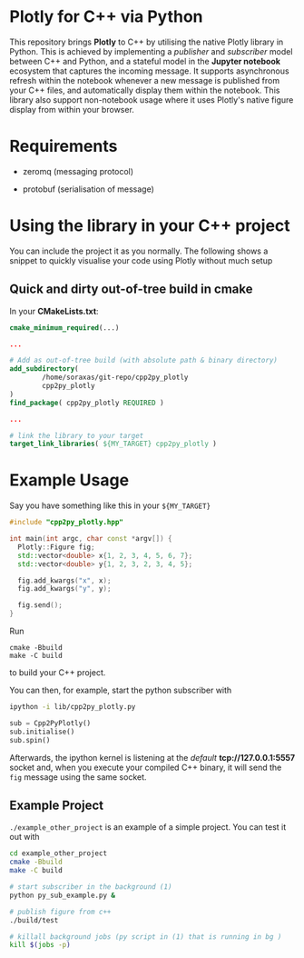 # Plotly for C++ via Python

This repository brings **Plotly** to C++ by utilising the native Plotly library in Python. This is achieved by implementing a *publisher* and *subscriber* model between C++ and Python, and a stateful model in the **Jupyter notebook** ecosystem that captures the incoming message. It supports asynchronous refresh within the notebook whenever a new message is published from your C++ files, and automatically display them within the notebook. This library also support non-notebook usage where it uses Plotly's native figure display from within your browser.

# Requirements

- zeromq (messaging protocol)

- protobuf (serialisation of message)

# Using the library in your C++ project

You can include the project it as you normally. The following shows a snippet to quickly visualise your code using Plotly without much setup

## Quick and dirty out-of-tree build in cmake

In your **CMakeLists.txt**:

```cmake
cmake_minimum_required(...)

...

# Add as out-of-tree build (with absolute path & binary directory)
add_subdirectory(
        /home/soraxas/git-repo/cpp2py_plotly
        cpp2py_plotly
)
find_package( cpp2py_plotly REQUIRED )

...

# link the library to your target
target_link_libraries( ${MY_TARGET} cpp2py_plotly )
```

# Example Usage

Say you have something like this in your `${MY_TARGET}`

```cpp
#include "cpp2py_plotly.hpp"

int main(int argc, char const *argv[]) {
  Plotly::Figure fig;
  std::vector<double> x{1, 2, 3, 4, 5, 6, 7};
  std::vector<double> y{1, 2, 3, 2, 3, 4, 5};

  fig.add_kwargs("x", x);
  fig.add_kwargs("y", y);

  fig.send();
}
```

Run

```shell
cmake -Bbuild
make -C build
```

to build your C++ project. 

You can then, for example, start the python subscriber with

```sh
ipython -i lib/cpp2py_plotly.py
```

```python
sub = Cpp2PyPlotly()
sub.initialise()
sub.spin()
```

Afterwards, the ipython kernel is listening at the *default* **tcp://127.0.0.1:5557** socket and, when you execute your compiled C++ binary, it will send the `fig` message using the same socket.

## Example Project

`./example_other_project` is an example of a simple project. You can test it out with

```sh
cd example_other_project
cmake -Bbuild
make -C build

# start subscriber in the background (1)
python py_sub_example.py &

# publish figure from c++
./build/test

# killall background jobs (py script in (1) that is running in bg )
kill $(jobs -p)
```

